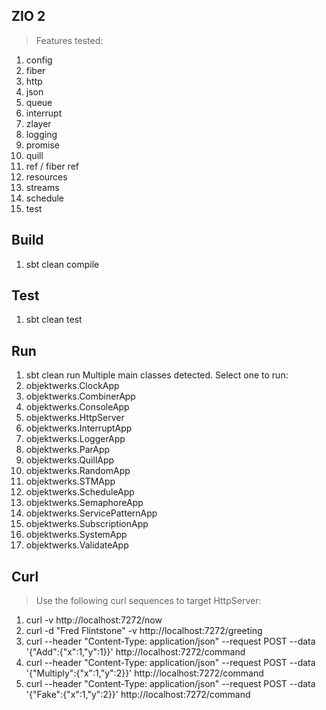 ZIO 2
-----
>Features tested:
1. config
2. fiber
3. http
4. json
5. queue
6. interrupt
7. zlayer
8. logging
9. promise
10. quill
11. ref / fiber ref
12. resources
13. streams
14. schedule
15. test

Build
-----
1. sbt clean compile

Test
----
1. sbt clean test

Run
---
1. sbt clean run
Multiple main classes detected. Select one to run:
1. objektwerks.ClockApp
2. objektwerks.CombinerApp
3. objektwerks.ConsoleApp
4. objektwerks.HttpServer
5. objektwerks.InterruptApp
6. objektwerks.LoggerApp
7. objektwerks.ParApp
8. objektwerks.QuillApp
9. objektwerks.RandomApp
10. objektwerks.STMApp
11. objektwerks.ScheduleApp
12. objektwerks.SemaphoreApp
13. objektwerks.ServicePatternApp
14. objektwerks.SubscriptionApp
15. objektwerks.SystemApp
16. objektwerks.ValidateApp

Curl
----
>Use the following curl sequences to target HttpServer:
1. curl -v http://localhost:7272/now
2. curl -d "Fred Flintstone" -v http://localhost:7272/greeting
3. curl --header "Content-Type: application/json" --request POST --data '{"Add":{"x":1,"y":1}}' http://localhost:7272/command
4. curl --header "Content-Type: application/json" --request POST --data '{"Multiply":{"x":1,"y":2}}' http://localhost:7272/command
5. curl --header "Content-Type: application/json" --request POST --data '{"Fake":{"x":1,"y":2}}' http://localhost:7272/command